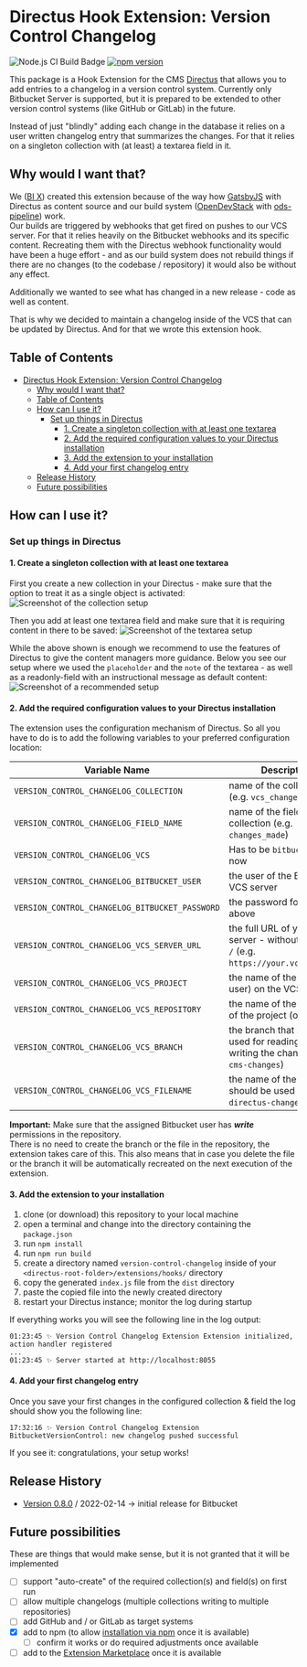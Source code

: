# Directus Hook Extension: Version Control Changelog

![Node.js CI Build Badge](https://github.com/BIX-Digital/directus-version-control-changelog/workflows/Node.js%20CI/badge.svg?branch=main) [![npm version](https://badge.fury.io/js/@bix-digital%2Fdirectus-extension-version-control-changelog.svg)](https://www.npmjs.com/package/@bix-digital/directus-extension-version-control-changelog)

This package is a Hook Extension for the CMS [Directus](https://directus.io) that allows you to add entries to a changelog in a version control system. Currently only Bitbucket Server is supported, but it is prepared to be extended to other version control systems (like GitHub or GitLab) in the future.

Instead of just "blindly" adding each change in the database it relies on a user written changelog entry that summarizes the changes. For that it relies on a singleton collection with (at least) a textarea field in it.

## Why would I want that?

We ([BI X](https://www.bix-digital.com)) created this extension because of the way how [GatsbyJS](https://www.gatsbyjs.com/) with Directus as content source and our build system ([OpenDevStack](https://www.opendevstack.org/) with [ods-pipeline](https://github.com/opendevstack/ods-pipeline)) work.  
Our builds are triggered by webhooks that get fired on pushes to our VCS server. For that it relies heavily on the Bitbucket webhooks and its specific content. Recreating them with the Directus webhook functionality would have been a huge effort - and as our build system does not rebuild things if there are no changes (to the codebase / repository) it would also be without any effect.

Additionally we wanted to see what has changed in a new release - code as well as content.

That is why we decided to maintain a changelog inside of the VCS that can be updated by Directus. And for that we wrote this extension hook.

## Table of Contents

- [Directus Hook Extension: Version Control Changelog](#directus-hook-extension-version-control-changelog)
	- [Why would I want that?](#why-would-i-want-that)
	- [Table of Contents](#table-of-contents)
	- [How can I use it?](#how-can-i-use-it)
		- [Set up things in Directus](#set-up-things-in-directus)
			- [1. Create a singleton collection with at least one textarea](#1-create-a-singleton-collection-with-at-least-one-textarea)
			- [2. Add the required configuration values to your Directus installation](#2-add-the-required-configuration-values-to-your-directus-installation)
			- [3. Add the extension to your installation](#3-add-the-extension-to-your-installation)
			- [4. Add your first changelog entry](#4-add-your-first-changelog-entry)
	- [Release History](#release-history)
	- [Future possibilities](#future-possibilities)

## How can I use it?

### Set up things in Directus

#### 1. Create a singleton collection with at least one textarea

First you create a new collection in your Directus - make sure that the option to treat it as a single object is activated:
![Screenshot of the collection setup](documentation/images/create_collection.png)

Then you add at least one textarea field and make sure that it is requiring content in there to be saved:
![Screenshot of the textarea setup](documentation/images/create_field.png)

While the above shown is enough we recommend to use the features of Directus to give the content managers more guidance. Below you see our setup where we used the `placeholder` and the `note` of the textarea - as well as a readonly-field with an instructional message as default content:
![Screenshot of a recommended setup](documentation/images/recommended_collection.png)

#### 2. Add the required configuration values to your Directus installation

The extension uses the configuration mechanism of Directus. So all you have to do is to add the following variables to your preferred configuration location:

| Variable Name | Description |
|---------------|-------------|
| `VERSION_CONTROL_CHANGELOG_COLLECTION` | name of the collection (e.g. `vcs_changelog`) |
| `VERSION_CONTROL_CHANGELOG_FIELD_NAME` | name of the field in the collection (e.g. `changes_made`) |
| `VERSION_CONTROL_CHANGELOG_VCS` | Has to be `bitbucket` for now |
| `VERSION_CONTROL_CHANGELOG_BITBUCKET_USER` | the user of the Bitbucket VCS server |
| `VERSION_CONTROL_CHANGELOG_BITBUCKET_PASSWORD` | the password for the user above |
| `VERSION_CONTROL_CHANGELOG_VCS_SERVER_URL` | the full URL of your VCS server - without a trailing `/` (e.g. `https://your.vcs.example`) |
| `VERSION_CONTROL_CHANGELOG_VCS_PROJECT` | the name of the project (or user) on the VCS server |
| `VERSION_CONTROL_CHANGELOG_VCS_REPOSITORY` | the name of the repository of the project (or user) |
| `VERSION_CONTROL_CHANGELOG_VCS_BRANCH` | the branch that should be used for reading and writing the changelog (e.g. `cms-changes`) |
| `VERSION_CONTROL_CHANGELOG_VCS_FILENAME` | the name of the file that should be used (e.g. `directus-changelog.md`) |

**Important:** Make sure that the assigned Bitbucket user has ***write*** permissions in the repository.  
There is no need to create the branch or the file in the repository, the extension takes care of this. This also means that in case you delete the file or the branch it will be automatically recreated on the next execution of the extension.

#### 3. Add the extension to your installation

1. clone (or download) this repository to your local machine
1. open a terminal and change into the directory containing the `package.json`
1. run `npm install`
1. run `npm run build`
1. create a directory named `version-control-changelog` inside of your `<directus-root-folder>/extensions/hooks/` directory
1. copy the generated `index.js` file from the `dist` directory
1. paste the copied file into the newly created directory
1. restart your Directus instance; monitor the log during startup

If everything works you will see the following line in the log output:

```log
01:23:45 ✨ Version Control Changelog Extension Extension initialized, action handler registered
...
01:23:45 ✨ Server started at http://localhost:8055
```

#### 4. Add your first changelog entry

Once you save your first changes in the configured collection & field the log should show you the following line:

```log
17:32:16 ✨ Version Control Changelog Extension BitbucketVersionControl: new changelog pushed successful
```

If you see it: congratulations, your setup works!

## Release History

- [Version 0.8.0](https://github.com/BIX-Digital/directus-version-control-changelog/releases/tag/v0.8.0) / 2022-02-14 -> initial release for Bitbucket

## Future possibilities

These are things that would make sense, but it is not granted that it will be implemented

- [ ] support "auto-create" of the required collection(s) and field(s) on first run
- [ ] allow multiple changelogs (multiple collections writing to multiple repositories)
- [ ] add GitHub and / or GitLab as target systems
- [x] add to npm (to allow [installation via npm](https://directus.io/road-map/#q1-2022) once it is available)
  - [ ] confirm it works or do required adjustments once available
- [ ] add to the [Extension Marketplace]((https://directus.io/road-map/#q2-2022)) once it is available

